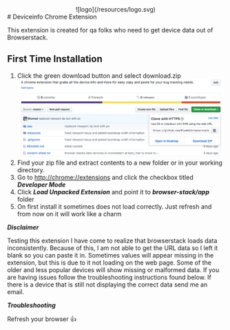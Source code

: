 <center>
![logo](/resources/logo.svg)
</center>
# Deviceinfo Chrome Extension

This extension is created for qa folks who need to get device data out of Browserstack.

## First Time Installation

1. Click the green download button and select download.zip
![download image](/resources/download-image.png)
2. Find your zip file and extract contents to a new folder or in your working directory.
3. Go to [http://chrome://extensions](http://chrome://extensions) and click the checkbox titled ***Developer Mode***
4. Click ***Load Unpacked Extension*** and point it to ***browser-stack/app*** folder
5. On first install it sometimes does not load correctly. Just refresh and from now on it will work like a charm

***Disclaimer***

Testing this extension I have come to realize that browserstack loads data inconsistently. Because of this, I am not able to get the URL data so I left it blank so you can paste it in. Sometimes values will appear missing in the extension, but this is due to it not loading on the web page. Some of the older and less popular devices will show missing or malformed data. If you are having issues follow the troubleshooting instructions found below. If there is a device that is still not displaying the correct data send me an email.

***Troubleshooting***

Refresh your browser 👍